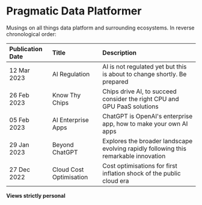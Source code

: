 # Pragmatic Data Platformer

Musings on all things data platform and surrounding ecosystems. In reverse chronological order:

|  Publication Date |   Title | Description | 
|:---|:---|:---|
| 12 Mar 2023 | AI Regulation | AI is not regulated yet but this is about to change shortly. Be prepared | 
| 26 Feb 2023 | Know Thy Chips | Chips drive AI, to succeed consider the right CPU and GPU PaaS solutions 
| 05 Feb 2023 | AI Enterprise Apps | ChatGPT is OpenAI's enterprise app, how to make your own AI apps | 
| 29 Jan 2023 | Beyond ChatGPT | Explores the broader landscape evolving rapidly following this remarkable innovation | 
| 27 Dec 2022 | Cloud Cost Optimisation | Cost optimisations for first inflation shock of the public cloud era | 

**Views strictly personal**
